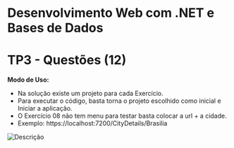 # Desenvolvimento Web com .NET e Bases de Dados
# TP3 - Questões (12)
**Modo de Uso:**
- Na solução existe um projeto para cada Exercício.
- Para executar o código, basta torna o projeto escolhido como inicial e Iniciar a aplicação.
- O Exercício 08 não tem menu para testar basta colocar a url + a cidade. 
- Exemplo: https://localhost:7200/CityDetails/Brasilia


![Descrição](documentos/enunciado_TP2.png)
